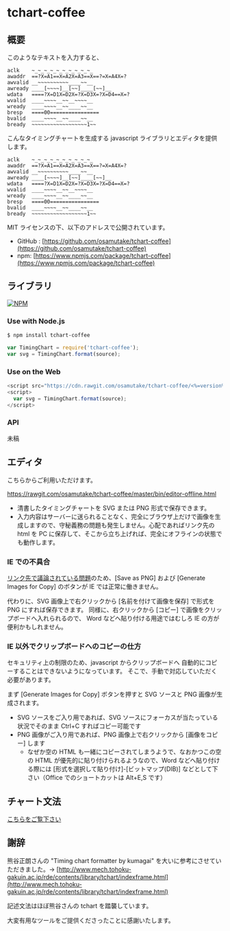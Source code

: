 tchart-coffee
================

概要
----------------

このようなテキストを入力すると、

```nohighlight
aclk    ~_~_~_~_~_~_~_~_~_~_
awaddr  ==?X=A1==X=A2X=A3==X==?=X=A4X=?
awvalid __~~~~~~~~~~____~~__
awready ____[~~~~]__[~~]____[~~]__
wdata   ====?X=D1X=D2X=?X=D3X=?X=D4==X=?
wvalid  ____~~~~__~~__~~~~__
wready  ____~~~~__~~____~~__
bresp   ====00================
bvalid  ____~~~~__~~____~~__
bready  ~~~~~~~~~~~~~~~~~~1~~
```

こんなタイミングチャートを生成する javascript ライブラリとエディタを提供します。

```tchart2svg
aclk    ~_~_~_~_~_~_~_~_~_~_
awaddr  ==?X=A1==X=A2X=A3==X==?=X=A4X=?
awvalid __~~~~~~~~~~____~~__
awready ____[~~~~]__[~~]____[~~]__
wdata   ====?X=D1X=D2X=?X=D3X=?X=D4==X=?
wvalid  ____~~~~__~~__~~~~__
wready  ____~~~~__~~____~~__
bresp   ====00================
bvalid  ____~~~~__~~____~~__
bready  ~~~~~~~~~~~~~~~~~~1~~
```

MIT ライセンスの下、以下のアドレスで公開されています。

+ GitHub : [https://github.com/osamutake/tchart-coffee](https://github.com/osamutake/tchart-coffee)
+ npm: [https://www.npmjs.com/package/tchart-coffee](https://www.npmjs.com/package/tchart-coffee)

ライブラリ
----------------

[![NPM](https://nodei.co/npm/tchart-coffee.png?downloads=true&downloadRank=true)](https://www.npmjs.com/package/tchart-coffee)

### Use with Node.js

```bash
$ npm install tchart-coffee
```

```javascript
var TimingChart = require('tchart-coffee');
var svg = TimingChart.format(source);
```

### Use on the Web

```javascript
<script src="https://cdn.rawgit.com/osamutake/tchart-coffee/<%=version%>/lib/tchart-coffee.min.js"></script>
<script>
  var svg = TimingChart.format(source);
</script>
```

### API

未稿

エディタ
----------------

こちらからご利用いただけます。

<a href="https://rawgit.com/osamutake/tchart-coffee/master/bin/editor-offline.html" target="_blank">https://rawgit.com/osamutake/tchart-coffee/master/bin/editor-offline.html</a>

* 清書したタイミングチャートを SVG または PNG 形式で保存できます。
* 入力内容はサーバーに送られることなく、完全にブラウザ上だけで画像を生成しますので、守秘義務の問題も発生しません。心配であればリンク先の html を PC に保存して、そこから立ち上げれば、完全にオフラインの状態でも動作します。

### IE での不具合

[リンク先で議論されている問題](https://connect.microsoft.com/IE/feedback/details/809823/draw-svg-image-on-canvas-context)のため、[Save as PNG] および [Generate Images for Copy] のボタンが IE では正常に働きません。

代わりに、SVG 画像上で右クリックから [名前を付けて画像を保存] で形式を PNG にすれば保存できます。
同様に、右クリックから [コピー] で画像をクリップボードへ入れられるので、 Word などへ貼り付ける用途ではむしろ IE の方が便利かもしれません。

### IE 以外でクリップボードへのコピーの仕方

セキュリティ上の制限のため、javascript からクリップボードへ 自動的にコピーすることはできないようになっています。 そこで、手動で対応していただく必要があります。

まず [Generate Images for Copy] ボタンを押すと SVG ソースと PNG 画像が生成されます。

* SVG ソースをご入り用であれば、SVG ソースにフォーカスが当たっている状況でそのまま Ctrl+C すればコピー可能です
* PNG 画像がご入り用であれば、PNG 画像上で右クリックから [画像をコピー] します
  * なぜか空の HTML も一緒にコピーされてしまうようで、なおかつこの空の HTML が優先的に貼り付けられるようなので、Word などへ貼り付ける際には [形式を選択して貼り付け]-[ビットマップ(DIB)] などとして下さい（Office でのショートカットは Alt+E,S です）

チャート文法
----------------

[こちらをご覧下さい](syntax.html)

謝辞
----------------

熊谷正朗さんの "Timing chart formatter by kumagai" を大いに参考にさせていただきました。→
[http://www.mech.tohoku-gakuin.ac.jp/rde/contents/library/tchart/indexframe.html](http://www.mech.tohoku-gakuin.ac.jp/rde/contents/library/tchart/indexframe.html)

記述文法はほぼ熊谷さんの tchart を踏襲しています。

大変有用なツールをご提供くださったことに感謝いたします。
